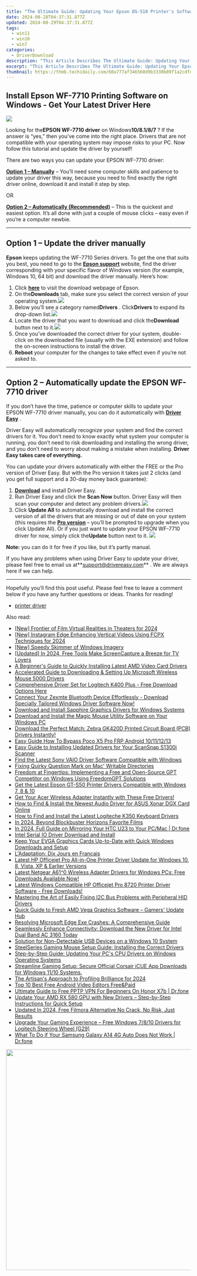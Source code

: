 ```yaml
---
title: "The Ultimate Guide: Updating Your Epson DS-510 Printer's Software on a Windows Operating System (Step by Step)"
date: 2024-08-28T04:37:31.877Z
updated: 2024-08-29T04:37:31.877Z
tags:
  - win11
  - win10
  - win7
categories:
  - DriverDownload
description: "This Article Describes The Ultimate Guide: Updating Your Epson DS-510 Printer's Software on a Windows Operating System (Step by Step)"
excerpt: "This Article Describes The Ultimate Guide: Updating Your Epson DS-510 Printer's Software on a Windows Operating System (Step by Step)"
thumbnail: https://thmb.techidaily.com/60a777af346560d9b3330b89f1a2cdfdf0449c805175841dc09638ed49d803c3.jpg
---
```


## Install Epson WF-7710 Printing Software on Windows - Get Your Latest Driver Here

![](https://images.drivereasy.com/wp-content/uploads/2019/07/image-439.png)

 Looking for the**EPSON WF-7710 driver** on Windows**10/8.1/8/7** ? If the answer is “yes,” then you’ve come into the right place. Drivers that are not compatible with your operating system may impose risks to your PC. Now follow this tutorial and update the driver by yourself!

There are two ways you can update your EPSON WF-7710 driver:

**[Option 1 – Manually](https://tools.techidaily.com/drivereasy/download/)**  – You’ll need some computer skills and patience to update your driver this way, because you need to find exactly the right driver online, download it and install it step by step.  

 OR  

**[Option 2 – Automatically (Recommended)](https://www.drivereasy.com/knowledge/download-epson-wf-7710-drivers-on-windows-10-8-1-8-7/#option2)**  – This is the quickest and easiest option. It’s all done with just a couple of mouse clicks – easy even if you’re a computer newbie.

---

## Option 1 – Update the driver manually

**Epson** keeps updating the WF-7710 Series drivers. To get the one that suits you best, you need to go to the **[](https://support.hp.com/us-en) [Epson support](https://epson.com/Support/Printers/All-In-Ones/WorkForce-Series/Epson-WorkForce-WF-7710/s/SPT%5FC11CG36201?review-filter=Windows+10+32-bit) [](https://support.hp.com/us-en)**  website, find the driver corresponding with your specific flavor of Windows version (for example, Windows 10, 64 bit) and download the driver manually. Here’s how:

1. Click **[here](https://epson.com/Support/Printers/All-In-Ones/WorkForce-Series/Epson-WorkForce-WF-7710/s/SPT%5FC11CG36201?review-filter=Windows+10+32-bit)**  to visit the download webpage of Epson.
2. On the**Downloads** tab, make sure you select the correct version of your operating system.![](https://images.drivereasy.com/wp-content/uploads/2019/07/image-440.png)
3. Below you’ll see a category named**Drivers** . Click**Drivers** to expand its drop-down list.![](https://images.drivereasy.com/wp-content/uploads/2019/07/image-441.png)
4. Locate the driver that you want to download and click the**Download** button next to it.![](https://images.drivereasy.com/wp-content/uploads/2019/07/image-442.png)
5. Once you’ve downloaded the correct driver for your system, double-click on the downloaded file (usually with the EXE extension) and follow the on-screen instructions to install the driver.
6. **Reboot** your computer for the changes to take effect even if you’re not asked to.

---

## Option 2 – Automatically update the EPSON WF-7710 driver

 If you don’t have the time, patience or computer skills to update your EPSON WF-7710 driver manually, you can do it automatically with **[Driver Easy](https://tools.techidaily.com/drivereasy/download/)**  .

 Driver Easy will automatically recognize your system and find the correct drivers for it. You don’t need to know exactly what system your computer is running, you don’t need to risk downloading and installing the wrong driver, and you don’t need to worry about making a mistake when installing. **Driver Easy takes care of everything.**

 You can update your drivers automatically with either the FREE or the Pro version of Driver Easy. But with the Pro version it takes just 2 clicks (and you get full support and a 30-day money back guarantee):

1. **[Download](https://tools.techidaily.com/drivereasy/download/)**  and install Driver Easy.
2. Run Driver Easy and click the **Scan Now** button. Driver Easy will then scan your computer and detect any problem drivers.![](https://images.drivereasy.com/wp-content/uploads/2019/07/image-444.png)
3. Click **Update All** to automatically download and install the correct version of all the drivers that are missing or out of date on your system (this requires the **[Pro version](https://tools.techidaily.com/drivereasy/download/)**  – you’ll be prompted to upgrade when you click Update All). Or if you just want to update your EPSON WF-7710 driver for now, simply click the**Update**  button next to it. ![](https://images.drivereasy.com/wp-content/uploads/2019/07/image-443.png)

**Note:** you can do it for free if you like, but it’s partly manual.

 If you have any problems when using Driver Easy to update your driver, please feel free to email us at**<support@drivereasy.com>** . We are always here if we can help.

---

 Hopefully you’ll find this post useful. Please feel free to leave a comment below if you have any further questions or ideas. Thanks for reading!

* [printer driver](https://tools.techidaily.com/drivereasy/download/)

<ins class="adsbygoogle"
     style="display:block"
     data-ad-format="autorelaxed"
     data-ad-client="ca-pub-7571918770474297"
     data-ad-slot="1223367746"></ins>



<ins class="adsbygoogle"
     style="display:block"
     data-ad-client="ca-pub-7571918770474297"
     data-ad-slot="8358498916"
     data-ad-format="auto"
     data-full-width-responsive="true"></ins>

<span class="atpl-alsoreadstyle">Also read:</span>
<div><ul>
<li><a href="https://fox-cloud.techidaily.com/new-frontier-of-film-virtual-realities-in-theaters-for-2024/"><u>[New] Frontier of Film  Virtual Realities in Theaters for 2024</u></a></li>
<li><a href="https://instagram-video-files.techidaily.com/new-instagram-edge-enhancing-vertical-videos-using-fcpx-techniques-for-2024/"><u>[New] Instagram Edge  Enhancing Vertical Videos Using FCPX Techniques for 2024</u></a></li>
<li><a href="https://extra-approaches.techidaily.com/new-speedy-skimmer-of-windows-imagery/"><u>[New] Speedy Skimmer of Windows Imagery</u></a></li>
<li><a href="https://remote-screen-capture.techidaily.com/updated-in-2024-free-tools-make-screencapture-a-breeze-for-tv-lovers/"><u>[Updated] In 2024, Free Tools Make ScreenCapture a Breeze for TV Lovers</u></a></li>
<li><a href="https://win-amazing.techidaily.com/a-beginners-guide-to-quickly-installing-latest-amd-video-card-drivers/"><u>A Beginner's Guide to Quickly Installing Latest AMD Video Card Drivers</u></a></li>
<li><a href="https://win-amazing.techidaily.com/accelerated-guide-to-downloading-and-setting-up-microsoft-wireless-mouse-5000-drivers/"><u>Accelerated Guide to Downloading & Setting Up Microsoft Wireless Mouse 5000 Drivers</u></a></li>
<li><a href="https://win-amazing.techidaily.com/comprehensive-driver-set-for-logitech-k400-plus-free-download-options-here/"><u>Comprehensive Driver Set for Logitech K400 Plus - Free Download Options Here</u></a></li>
<li><a href="https://win-amazing.techidaily.com/connect-your-zexmte-bluetooth-device-effortlessly-download-specially-tailored-windows-driver-software-now/"><u>Connect Your Zexmte Bluetooth Device Effortlessly - Download Specially Tailored Windows Driver Software Now!</u></a></li>
<li><a href="https://win-amazing.techidaily.com/download-and-install-sapphire-graphics-drivers-for-windows-systems/"><u>Download and Install Sapphire Graphics Drivers for Windows Systems</u></a></li>
<li><a href="https://win-amazing.techidaily.com/download-and-install-the-magic-mouse-utility-software-on-your-windows-pc/"><u>Download and Install the Magic Mouse Utility Software on Your Windows PC</u></a></li>
<li><a href="https://win-amazing.techidaily.com/download-the-perfect-match-zebra-gk420d-printed-circuit-board-pcb-drivers-instantly/"><u>Download the Perfect Match: Zebra GK420D Printed Circuit Board (PCB) Drivers Instantly!</u></a></li>
<li><a href="https://android-frp.techidaily.com/easy-guide-how-to-bypass-poco-x5-pro-frp-android-10111213-by-drfone-android/"><u>Easy Guide How To Bypass Poco X5 Pro FRP Android 10/11/12/13</u></a></li>
<li><a href="https://win-amazing.techidaily.com/easy-guide-to-installing-updated-drivers-for-your-scansnap-s1300i-scanner/"><u>Easy Guide to Installing Updated Drivers for Your ScanSnap S1300i Scanner</u></a></li>
<li><a href="https://win-amazing.techidaily.com/find-the-latest-sony-vaio-driver-software-compatible-with-windows/"><u>Find the Latest Sony VAIO Driver Software Compatible with Windows</u></a></li>
<li><a href="https://data-wizards.techidaily.com/fixing-quirky-question-mark-on-mac-writable-directories/"><u>Fixing Quirky Question Mark on Mac' Writable Directories</u></a></li>
<li><a href="https://tech-haven.techidaily.com/freedom-at-fingertips-implementing-a-free-and-open-source-gpt-competitor-on-windows-using-freedomgpt-solutions/"><u>Freedom at Fingertips: Implementing a Free and Open-Source GPT Competitor on Windows Using FreedomGPT Solutions</u></a></li>
<li><a href="https://hardware-updates.techidaily.com/get-the-latest-epson-gt-s50-printer-drivers-compatible-with-windows-7-8-and-10/"><u>Get the Latest Epson GT-S50 Printer Drivers Compatible with Windows 7, 8 & 10</u></a></li>
<li><a href="https://win-amazing.techidaily.com/get-your-acer-wireless-adapter-instantly-with-these-free-drivers/"><u>Get Your Acer Wireless Adapter Instantly with These Free Drivers!</u></a></li>
<li><a href="https://win-amazing.techidaily.com/how-to-find-and-install-the-newest-audio-driver-for-asus-xonar-dgx-card-online/"><u>How to Find & Install the Newest Audio Driver for ASUS Xonar DGX Card Online</u></a></li>
<li><a href="https://win-amazing.techidaily.com/how-to-find-and-install-the-latest-logiteche-k350-keyboard-drivers/"><u>How to Find and Install the Latest Logiteche K350 Keyboard Drivers</u></a></li>
<li><a href="https://youtube-blog.techidaily.com/24-beyond-blockbuster-horizons-favorite-films/"><u>In 2024, Beyond Blockbuster Horizons  Favorite Films</u></a></li>
<li><a href="https://screen-mirror.techidaily.com/in-2024-full-guide-on-mirroring-your-htc-u23-to-your-pcmac-drfone-by-drfone-android/"><u>In 2024, Full Guide on Mirroring Your HTC U23 to Your PC/Mac | Dr.fone</u></a></li>
<li><a href="https://win-amazing.techidaily.com/intel-serial-io-driver-download-and-install/"><u>Intel Serial IO Driver Download and Install</u></a></li>
<li><a href="https://win-amazing.techidaily.com/keep-your-evga-graphics-cards-up-to-date-with-quick-windows-downloads-and-setup/"><u>Keep Your EVGA Graphics Cards Up-to-Date with Quick Windows Downloads and Setup</u></a></li>
<li><a href="https://mondly-stories.techidaily.com/ladaptation-dix-jours-en-francais/"><u>L'Adaptation: Dix Jours en Français</u></a></li>
<li><a href="https://win-amazing.techidaily.com/latest-hp-officejet-pro-all-in-one-printer-driver-update-for-windows-10-8-vista-xp-and-earlier-versions/"><u>Latest HP Officejet Pro All-in-One Printer Driver Update for Windows 10, 8, Vista, XP & Earlier Versions</u></a></li>
<li><a href="https://win-amazing.techidaily.com/1722969568279-latest-netgear-a610-wireless-adapter-drivers-for-windows-pcs-free-downloads-available-now/"><u>Latest Netgear A61^0 Wireless Adapter Drivers for Windows PCs: Free Downloads Available Now!</u></a></li>
<li><a href="https://win-amazing.techidaily.com/1722976492296-latest-windows-compatible-hp-officejet-pro-8720-printer-driver-software-free-downloads/"><u>Latest Windows Compatible HP Officejet Pro 8720 Printer Driver Software - Free Downloads!</u></a></li>
<li><a href="https://win-amazing.techidaily.com/mastering-the-art-of-easily-fixing-i2c-bus-problems-with-peripheral-hid-drivers/"><u>Mastering the Art of Easily Fixing I2C Bus Problems with Peripheral HID Drivers</u></a></li>
<li><a href="https://win-amazing.techidaily.com/1722967071192-quick-guide-to-fresh-amd-vega-graphics-software-gamers-update-hub/"><u>Quick Guide to Fresh AMD Vega Graphics Software – Gamers' Update Hub</u></a></li>
<li><a href="https://win-blog.techidaily.com/resolving-microsoft-edge-exe-crashes-a-comprehensive-guide/"><u>Resolving Microsoft Edge Exe Crashes: A Comprehensive Guide</u></a></li>
<li><a href="https://win-amazing.techidaily.com/seamlessly-enhance-connectivity-download-the-new-driver-for-intel-dual-band-ac-3160-today/"><u>Seamlessly Enhance Connectivity: Download the New Driver for Intel Dual Band AC 3160 Today</u></a></li>
<li><a href="https://win-amazing.techidaily.com/solution-for-non-detectable-usb-devices-on-a-windows-10-system/"><u>Solution for Non-Detectable USB Devices on a Windows 10 System</u></a></li>
<li><a href="https://win-amazing.techidaily.com/steelseries-gaming-mouse-setup-guide-installing-the-correct-drivers/"><u>SteelSeries Gaming Mouse Setup Guide: Installing the Correct Drivers</u></a></li>
<li><a href="https://win-amazing.techidaily.com/step-by-step-guide-updating-your-pcs-cpu-drivers-on-windows-operating-systems/"><u>Step-by-Step Guide: Updating Your PC's CPU Drivers on Windows Operating Systems</u></a></li>
<li><a href="https://win-amazing.techidaily.com/streamline-gaming-setup-secure-official-corsair-icue-app-downloads-for-windows-1110-systems/"><u>Streamline Gaming Setup: Secure Official Corsair iCUE App Downloads for WIndows 11/10 Systems.</u></a></li>
<li><a href="https://facebook-videos.techidaily.com/the-artisans-approach-to-profiling-brilliance-for-2024/"><u>The Artisan's Approach to Profiling Brilliance for 2024</u></a></li>
<li><a href="https://ai-driven-video-production.techidaily.com/top-10-best-free-android-video-editors-freeandpaid/"><u>Top 10 Best Free Android Video Editors Free&Paid</u></a></li>
<li><a href="https://fake-location.techidaily.com/ultimate-guide-to-free-pptp-vpn-for-beginners-on-honor-x7b-drfone-by-drfone-virtual-android/"><u>Ultimate Guide to Free PPTP VPN For Beginners On Honor X7b | Dr.fone</u></a></li>
<li><a href="https://win-amazing.techidaily.com/1722971546753-update-your-amd-rx-580-gpu-with-new-drivers-step-by-step-instructions-for-quick-setup/"><u>Update Your AMD RX 580 GPU with New Drivers – Step-by-Step Instructions for Quick Setup</u></a></li>
<li><a href="https://video-ai-editor.techidaily.com/updated-in-2024-free-filmora-alternative-no-crack-no-risk-just-results/"><u>Updated In 2024, Free Filmora Alternative No Crack, No Risk, Just Results</u></a></li>
<li><a href="https://win-amazing.techidaily.com/upgrade-your-gaming-experience-free-windows-7810-drivers-for-logitech-steering-wheel-g29/"><u>Upgrade Your Gaming Experience – Free Windows 7/8/10 Drivers for Logitech Steering Wheel (G29)</u></a></li>
<li><a href="https://howto.techidaily.com/what-to-do-if-your-samsung-galaxy-a14-4g-auto-does-not-work-drfone-by-drfone-fix-android-problems-fix-android-problems/"><u>What To Do if Your Samsung Galaxy A14 4G Auto Does Not Work | Dr.fone</u></a></li>
</ul></div>

<!-- affiliate ads begin -->
<a href="https://appsumo.8odi.net/c/5597632/2087389/7443" target="_top" id="2087389"><img src="//a.impactradius-go.com/display-ad/7443-2087389" border="0" alt="" width="1200" height="600"/></a><img height="0" width="0" src="https://appsumo.8odi.net/i/5597632/2087389/7443" style="position:absolute;visibility:hidden;" border="0" />
<!-- affiliate ads end -->